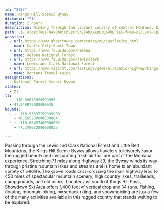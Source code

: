 ```yaml
---
id: "2055"
name: Kings Hill Scenic Byway
distance: "71"
duration: 2 hours
description: Winding through the vibrant country of central Montana, Kings Hill Scenic Byway offers many activities including fishing, hiking, boating, and skiing.
path: uz~_H|ozcTbCzFhAxBbBjChEzFrEhE|AhAxEnBtCp@hE^|EC~f@aD~AE|CJvT~CpXlEbFp@hHh@rLPpIG`tAyIfMaBxKkBjm@mLnBMrFDjAJjEt@jEpBt^pRxC|@bi@vKlEhAj`@jMrM~EfF~Bzu@z`@bEjCjWtQbFzE~BpCpBrCnKjSnDjF|DnErGlEbB`AfGpBjdAbX`I~A`JlAlz@hKrBJrCMnBc@`Bo@hCeB`GuHtBkB|@k@tAo@jJ_D~BsA|AeBdAmBvC{Gh@_An@w@h@g@|A}@nBc@r@Ex@ChBVhCfAx@l@nQrQr@`@lCv@~AD~AWrBq@lBaAzAwApB{CbAeCz@iDfDqWrAiE~BiEhBqBnC_BpA[`MwAfCiA~AcBdAyAbAgBpAsEjC_TbAaLlGml@b@kCnBwIbCyGr`@c~@nBiDxAwBbCgB`EaBxG}@fDuAz@k@lB_B|@qAxAsCd@uAn@sC~EiVtAiIbE{SbLan@v@{FNeB^{IRa|@J{C|@uJh@yD~BuK`FmPbEwLjAmCpBsDpCmEfCwCrLiLlFmHrCyEhHkK`CcCpZkQrGgFjGgHzToXvCyBlD{ArCw@|BSxBBtBFrBRpE`BfJjEbB`@`CN~Wf@fEKtAYjImDbB_@|BKrHPvAQtB{@pD}BxBs@xFMjIDdE_@zAe@`J_Gz@[dBYzDLvH|BbN`FnBfAnBfBnHxKdA~@rA~@rAr@rL`EjGfB|BfA~BxAbEpDlQnQzAfBrA~BpDzHrDdBvADbB?pMe@dBc@x@a@lCqB~D}G`B}BhByBhDqC`GqDfEyB~@Qhl@s\f@s@`J_Gjl@e]bCgBhGaGvHaK|eAocBrKiPvBaCxCgBnAi@pBa@bXqBfDa@bDs@xEyAzHyCnBsAxBsBtFmGjAw@jVuIhBmAxAgBrA}BjCcGvEsHhCgFxAuB`Aw@jAk@vA[lG_ArEkBvCyBlHaIbEuDvBcBrDaC~Ag@|AMhCFhEC`CUtAk@fBgA`AeA`AmA|HgM|CgE~@_AbDaBfDYtMn@~EJnLM~ESjX_DnO{Blf@mG|BOfQ~AzDBfH]rCUlB]vMkC|DcAtAw@|AqA`GcGvCwAj@Mr@EpILrBUrBs@hDiB|B{AfYaPxAm@rFyAtAg@pA_AdA}AhBoD|@_An@a@x@WhAEzA\lF`D|Al@vBPh@C|Aa@tA_Ax@y@rCaEhByAh@YhDy@rB}@vDmCn@QbAGzPSbBFx@NrAf@xD~Bx@ZdAJv@KrA_@xSgMnAoArC_EvBeBv@UfGLlAYtAmAlC_D`FqDzBwBfAeBxByEr@gA~MuP~@}@bAg@rAa@~@KlC_AxBeBnB{CxByFl@eA|FmGtLiNnS}TvZme@bBwAxN{FlD_BdAs@|BgCx@yAtA{DhAsFvDaSfEiThAiC|DcH^{@fLab@bAkEf@gDjDw^l@oDTk@rCsEh@sAhCoIvE}JrEcJ^g@zBcB~B[hnAk@bF_@`HmBvl@iYtFgB|EYrDe@lCu@tCoAjCiBpBsBt\ka@vE{GbDeGvFgLrAaEb@gCZqEXoArAeDlAsAnJaI`Bw@lCAbBX~AK~GsCvCi@nBRhBfA|TbUlBxBx@tAt@bBpAtEhAjF~SngAdB`HhBpEpC`FlBdChDtCvE~BhIzCjGdEn^vXhCtAtA\fA@rI[~JVbB]xAy@bEoDhCc@lAJjA^dKhE`EnAt@F|Ba@rEiDx@[~@M|BLx@Rp@^h@l@`AfBhCjG^l@bC`CvBbB~WzOfFfD|BlAxGtAjExAbEhDtCrBzBlAlGtBdDj@jE\|B?dEQbCYba@aJpGqBtRsIzm@yYfGuBrUkClCKrD^hBr@rPfLdBl@tHpAhD~A|H|FjI~G~CrDfEbGzN`VjFfI|CnDjBbBrChBlB~@`FjBnBpAfDlEpL~S`ApDf@nDH~AIfEoAzRUbHFjJb@bNRrL?jMiCh|BYxIg@nG}@|Gg@nCyAnGkJz\eAtFsAzLgErf@OpDcAtj@cExbAKxHJvT~@vz@?rCItBu@lH{]jjBeAjHY`ESbF?xGbDr_A\rM?`IaArjAEfHD`BL|AX`Bd@~Ar@~Ah@z@rBlBfBp@fAJnE?t{@eC`i@mA~CSpDk@hDgAvC}AlcBagApCmApAMvA@x@J~Ar@vXhQxBrApCjAbDx@vIdBp`@`HjHfBzGrBTPxA`@nd@hQvCx@hDj@zCJh]WpDXxBp@lDrBxArAbBjB`Vd`@fAzA`EjDnBfA~bAr\|J`GvAn@bDt@hBLpi@aAdE_@zFqAdCu@`Bm@~QkIfGmBfHgBdHmAjQsDzHqB`SaEnHgClFmCfFyDzDkDpE{ExwAkaBnDgDbCeBjDmBbDmAtgCem@vFaAfIm@hECvCJjcBbLbFn@vGbBvFxCrxApdAtBrA`BvAz@Zx@JbCQ
websites:
  - url: https://www.ghosttowns.com/states/mt/castlecity.html
    name: Castle City Ghost Town
  - url: https://www.fs.usda.gov/helena
    name: Helena National Forest
  - url: https://www.fs.usda.gov/lewisclark
    name: Lewis and Clark National Forest
  - url: https://www.visitmt.com/listings/general/scenic-highway/kings-hill-scenic-byway
    name: Montana Travel Guide
designations:
  - National Forest Scenic Byway
states:
  - MT
ll:
  - -110.89678999999995
  - 47.349072000000035
bounds:
  - - -110.93637799999993
    - 46.565289000000064
  - - -110.66457400000002
    - 47.349072000000035

---
```


Passing through the Lewis and Clark National Forest and Little Belt Mountains, the Kings Hill Scenic Byway allows travelers to leisurely savor the rugged beauty and invigorating fresh air that are part of the Montana experience. Stretching 71 miles along Highway 89, the Byway winds its way through pristine mountain lakes and streams and is home to an abundant variety of wildlife. The gravel roads criss-crossing the main highway lead to 450 miles of spectacular mountain scenery, high country lakes, trailheads, campgrounds, and old mines. Located just south of Kings Hill Pass, Showdown Ski Area offers 1,400 feet of vertical drop and 34 runs. Fishing, floating, mountain biking, horseback riding, and snowmobiling are just a few of the many activities available in this rugged country that stands waiting to be explored.
